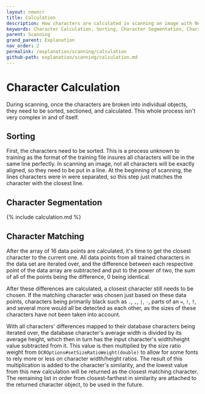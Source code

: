 ```yaml
---
layout: newocr
title: Calculation
description: How characters are calculated in scanning an image with NewOCR.
keywords: Character Calculation, Sorting, Character Segmentation, Character Merging
parent: Scanning
grand_parent: Explanation
nav_order: 2
permalink: /explanation/scanning/calculation
github-path: explanation/scanning/calculation.md
---
```


# Character Calculation

During scanning, once the characters are broken into individual objects, they need to be sorted, sectioned, and calculated. This whole process isn't very complex in and of itself.

## Sorting

First, the characters need to be sorted. This is a process unknown to training as the format of the training file insures all characters will be in the same line perfectly. In scanning an image, not all characters will be exactly aligned, so they need to be put in a line. At the beginning of scanning, the lines characters were in were separated, so this step <src data-gh="<https://github.com/MSPaintIDE/NewOCR/blob/7de96263853df8f63d340ecaf26284cb0d4dbb34/src/main/java/com/uddernetworks/newocr/recognition/OCRScan.java#L131>">just matches the character with the closest line.</src>

## Character Segmentation

{% include calculation.md %}

## Character Matching

After the array of 16 data points are calculated, it's time to <src data-gh="https://github.com/MSPaintIDE/NewOCR/blob/7de96263853df8f63d340ecaf26284cb0d4dbb34/src/main/java/com/uddernetworks/newocr/recognition/OCRScan.java#L133">get the closest character to the current one.</src> <src data-gh="https://github.com/MSPaintIDE/NewOCR/blob/7de96263853df8f63d340ecaf26284cb0d4dbb34/src/main/java/com/uddernetworks/newocr/recognition/OCRActions.java#L192-L201">All data points from all trained characters in the data set are iterated over,</src> and <src data-gh="https://github.com/MSPaintIDE/NewOCR/blob/7de96263853df8f63d340ecaf26284cb0d4dbb34/src/main/java/com/uddernetworks/newocr/utils/OCRUtils.java#L92-L101">the difference between each respective point of the data array are subtracted and put to the power of two, the sum of all of the points being the difference, 0 being identical.</src>

After these differences are calculated, a closest character still needs to be chosen. If the matching character was chosen just based on these data points, characters being primarily black such as `.`, `,`, `|`, `-`, parts of an `=`, `!`, `?`, and several more would all be detected as each other, as the sizes of these characters have not been taken into account.

With all characters' differences mapped to their database characters being iterated over, the database character's average width is divided by its average height, which then in turn has the input character's width/height value subtracted from it. This value is then multiplied by the size ratio weight from <src data-gh="https://github.com/MSPaintIDE/NewOCR/blob/7de96263853df8f63d340ecaf26284cb0d4dbb34/src/main/java/com/uddernetworks/newocr/train/OCROptions.java#L89"><code>OCROptions#setSizeRatioWeight(double)</code></src> to allow for some fonts to rely more or less on character width/height ratios. <src data-gh="https://github.com/MSPaintIDE/NewOCR/blob/7de96263853df8f63d340ecaf26284cb0d4dbb34/src/main/java/com/uddernetworks/newocr/recognition/OCRActions.java#L239-L251">The result of this multiplication is added to the character's similarity, and the lowest value from this new calculation will be returned as the closest matching character.</src> <src data-gh="https://github.com/MSPaintIDE/NewOCR/blob/7de96263853df8f63d340ecaf26284cb0d4dbb34/src/main/java/com/uddernetworks/newocr/recognition/OCRActions.java#L256">The remaining list in order from closest-farthest in similarity are attached to the returned character object,</src> to be used in the future.